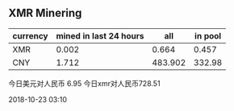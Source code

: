 ## XMR Minering

|currency|mined in last 24 hours|all|in pool|
|---|---|---|---|
|XMR|0.002|0.664|0.457|
|CNY|1.712|483.902|332.98|

今日美元对人民币 6.95	今日xmr对人民币728.51


2018-10-23 03:10